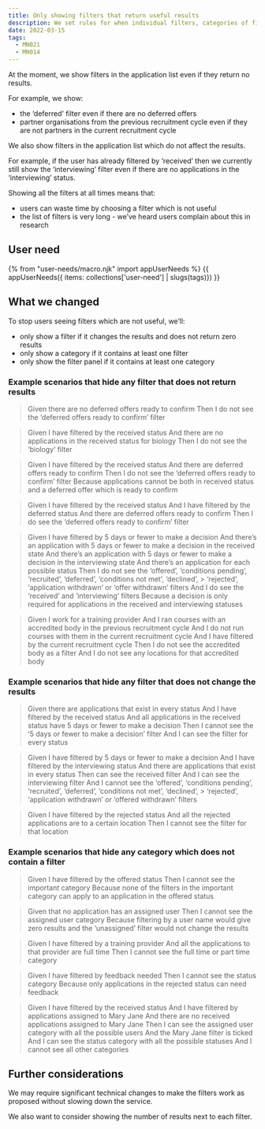 ```yaml
---
title: Only showing filters that return useful results
description: We set rules for when individual filters, categories of filters and the filter panel should appear.
date: 2022-03-15
tags:
  - MN021
  - MN014
---
```


At the moment, we show filters in the application list even if they return no results.

For example, we show:

- the ‘deferred’ filter even if there are no deferred offers
- partner organisations from the previous recruitment cycle even if they are not partners in the current recruitment cycle

We also show filters in the application list which do not affect the results.

For example, if the user has already filtered by ‘received’ then we currently still show the ‘interviewing’ filter even if there are no applications in the ‘interviewing’ status.

Showing all the filters at all times means that:

- users can waste time by choosing a filter which is not useful
- the list of filters is very long - we’ve heard users complain about this in research

## User need

{% from "user-needs/macro.njk" import appUserNeeds %}
{{ appUserNeeds({ items: collections['user-need'] | slugs(tags)}) }}

## What we changed

To stop users seeing filters which are not useful, we’ll:

- only show a filter if it changes the results and does not return zero results
- only show a category if it contains at least one filter
- only show the filter panel if it contains at least one category

### Example scenarios that hide any filter that does not return results

> Given there are no deferred offers ready to confirm
> Then I do not see the ‘deferred offers ready to confirm’ filter

> Given I have filtered by the received status
> And there are no applications in the received status for biology
> Then I do not see the ‘biology’ filter

> Given I have filtered by the received status
> And there are deferred offers ready to confirm
> Then I do not see the ‘deferred offers ready to confirm’ filter
> Because applications cannot be both in received status and a deferred offer which is ready to confirm

> Given I have filtered by the received status
> And I have filtered by the deferred status
> And there are deferred offers ready to confirm
> Then I do see the ‘deferred offers ready to confirm’ filter

> Given I have filtered by 5 days or fewer to make a decision
> And there’s an application with 5 days or fewer to make a decision in the received state
> And there’s an application with 5 days or fewer to make a decision in the interviewing state
> And there’s an application for each possible status
> Then I do not see the ‘offered’, ‘conditions pending’, ‘recruited’, ‘deferred’, ‘conditions not met’, ‘declined’, > ‘rejected’, ‘application withdrawn’ or ‘offer withdrawn’ filters
> And I do see the ‘received’ and ‘interviewing’ filters
> Because a decision is only required for applications in the received and interviewing statuses

> Given I work for a training provider
> And I ran courses with an accredited body in the previous recruitment cycle
> And I do not run courses with them in the current recruitment cycle
> And I have filtered by the current recruitment cycle
> Then I do not see the accredited body as a filter
> And I do not see any locations for that accredited body

### Example scenarios that hide any filter that does not change the results

> Given there are applications that exist in every status
> And I have filtered by the received status
> And all applications in the received status have 5 days or fewer to make a decision
> Then I cannot see the ‘5 days or fewer to make a decision’ filter
> And I can see the filter for every status

> Given I have filtered by 5 days or fewer to make a decision
> And I have filtered by the interviewing status
> And there are applications that exist in every status
> Then can see the received filter
> And I can see the interviewing filter
> And I cannot see the ‘offered’, ‘conditions pending’, ‘recruited’, ‘deferred’, ‘conditions not met’, ‘declined’, > ‘rejected’, ‘application withdrawn’ or ‘offered withdrawn’ filters

> Given I have filtered by the rejected status
> And all the rejected applications are to a certain location
> Then I cannot see the filter for that location

### Example scenarios that hide any category which does not contain a filter

> Given I have filtered by the offered status
> Then I cannot see the important category
> Because none of the filters in the important category can apply to an application in the offered status

> Given that no application has an assigned user
> Then I cannot see the assigned user category
> Because filtering by a user name would give zero results and the ‘unassigned’ filter would not change the results

> Given I have filtered by a training provider
> And all the applications to that provider are full time
> Then I cannot see the full time or part time category

> Given I have filtered by feedback needed
> Then I cannot see the status category
> Because only applications in the rejected status can need feedback

> Given I have filtered by the received status
> And I have filtered by applications assigned to Mary Jane
> And there are no received applications assigned to Mary Jane
> Then I can see the assigned user category with all the possible users
> And the Mary Jane filter is ticked
> And I can see the status category with all the possible statuses
> And I cannot see all other categories

## Further considerations

We may require significant technical changes to make the filters work as proposed without slowing down the service.

We also want to consider showing the number of results next to each filter.
